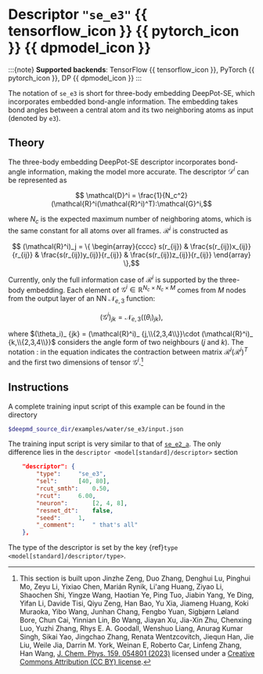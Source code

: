 # Descriptor `"se_e3"` {{ tensorflow_icon }} {{ pytorch_icon }} {{ dpmodel_icon }}

:::{note}
**Supported backends**: TensorFlow {{ tensorflow_icon }}, PyTorch {{ pytorch_icon }}, DP {{ dpmodel_icon }}
:::

The notation of `se_e3` is short for three-body embedding DeepPot-SE, which incorporates embedded bond-angle information.
The embedding takes bond angles between a central atom and its two neighboring atoms as input (denoted by `e3`).

## Theory

The three-body embedding DeepPot-SE descriptor incorporates bond-angle information, making the model more accurate. The descriptor $\mathcal{D}^i$ can be represented as

```math
    \mathcal{D}^i = \frac{1}{N_c^2}(\mathcal{R}^i(\mathcal{R}^i)^T):\mathcal{G}^i,
```

where
$N_c$ is the expected maximum number of neighboring atoms, which is the same constant for all atoms over all frames.
$\mathcal{R}^i$ is constructed as

```math
    (\mathcal{R}^i)_j =
    \{
    \begin{array}{cccc}
    s(r_{ij}) & \frac{s(r_{ij})x_{ij}}{r_{ij}} & \frac{s(r_{ij})y_{ij}}{r_{ij}} & \frac{s(r_{ij})z_{ij}}{r_{ij}}
    \end{array}
    \},
```

Currently, only the full information case of $\mathcal{R}^i$ is supported by the three-body embedding.
Each element of $\mathcal{G}^i \in \mathbb{R}^{N_c \times N_c \times M}$ comes from $M$ nodes from the output layer of an NN $\mathcal{N}_{e,3}$ function:

```math
    (\mathcal{G}^i)_{jk}=\mathcal{N}_{e,3}((\theta_i)_{jk}),
```

where $(\theta_i)_ {jk} = (\mathcal{R}^i)_ {j,\\{2,3,4\\}}\cdot (\mathcal{R}^i)_ {k,\\{2,3,4\\}}$ considers the angle form of two neighbours ($j$ and $k$).
The notation $:$ in the equation indicates the contraction between matrix $\mathcal{R}^i(\mathcal{R}^i)^T$ and the first two dimensions of tensor $\mathcal{G}^i$.[^1]

[^1]: This section is built upon Jinzhe Zeng, Duo Zhang, Denghui Lu, Pinghui Mo, Zeyu Li, Yixiao Chen, Marián Rynik, Li'ang Huang, Ziyao Li, Shaochen Shi, Yingze Wang, Haotian Ye, Ping Tuo, Jiabin Yang, Ye Ding, Yifan Li, Davide Tisi, Qiyu Zeng, Han Bao, Yu Xia, Jiameng Huang, Koki Muraoka, Yibo Wang, Junhan Chang, Fengbo Yuan, Sigbjørn Løland Bore, Chun Cai, Yinnian Lin, Bo Wang, Jiayan Xu, Jia-Xin Zhu, Chenxing Luo, Yuzhi Zhang, Rhys E. A. Goodall, Wenshuo Liang, Anurag Kumar Singh, Sikai Yao, Jingchao Zhang, Renata Wentzcovitch, Jiequn Han, Jie Liu, Weile Jia, Darrin M. York, Weinan E, Roberto Car, Linfeng Zhang, Han Wang, [J. Chem. Phys. 159, 054801 (2023)](https://doi.org/10.1063/5.0155600) licensed under a [Creative Commons Attribution (CC BY) license](http://creativecommons.org/licenses/by/4.0/).

## Instructions

A complete training input script of this example can be found in the directory

```bash
$deepmd_source_dir/examples/water/se_e3/input.json
```

The training input script is very similar to that of [`se_e2_a`](train-se-e2-a.md). The only difference lies in the `descriptor <model[standard]/descriptor>` section

```json
	"descriptor": {
	    "type":		"se_e3",
	    "sel":		[40, 80],
	    "rcut_smth":	0.50,
	    "rcut":		6.00,
	    "neuron":		[2, 4, 8],
	    "resnet_dt":	false,
	    "seed":		1,
	    "_comment":		" that's all"
	},
```

The type of the descriptor is set by the key {ref}`type <model[standard]/descriptor/type>`.
